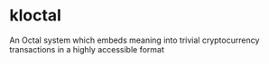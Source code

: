 # kloctal
An Octal system which embeds meaning into trivial cryptocurrency transactions in a highly accessible format
